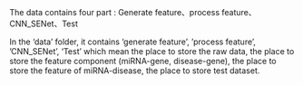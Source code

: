 ﻿
The data contains four part : Generate feature、process feature、CNN_SENet、Test

In the ‘data’ folder, it contains ‘generate feature’, ’process feature’, ’CNN_SENet’, ‘Test’ which mean the place to store the raw data, the place to store the feature component (miRNA-gene, disease-gene), the place to store the feature of miRNA-disease, the place to store test dataset.
